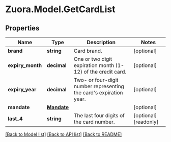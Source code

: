 
# Zuora.Model.GetCardList

## Properties

Name | Type | Description | Notes
------------ | ------------- | ------------- | -------------
**brand** | **string** | Card brand. | [optional] 
**expiry_month** | **decimal** | One or two digit expiration month (1-12) of the credit card. | [optional] 
**expiry_year** | **decimal** | Two- or four-digit number representing the card&#39;s expiration year. | [optional] 
**mandate** | [**Mandate**](Mandate.md) |  | [optional] 
**last_4** | **string** | The last four digits of the card number. | [optional] [readonly] 

[[Back to Model list]](../README.md#documentation-for-models)
[[Back to API list]](../README.md#documentation-for-api-endpoints)
[[Back to README]](../README.md)

